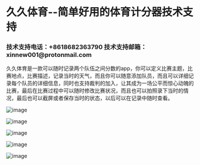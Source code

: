 # 久久体育--简单好用的体育计分器技术支持
 
<h3>技术支持电话：+8618682363790  技术支持邮箱：xinnew001@protonmail.com</h3>

久久体育是一款可以随时记录两个队伍之间分数的app，你可以定义比赛主题，比赛地点，比赛描述，记录当时的天气，而且你可以随意添加队员，而且可以详细记录每个队员的详细信息，同时也支持裁判的加入，让其成为一场公平而惊心动魄的比赛，最后在比赛过程中可以随时修改比赛状况，而且也可以拍照录下当时的情况，最后也可以截屏或者保存当时的状态，以后可以在记录中随时查看。

 ![image](https://raw.githubusercontent.com/xinnew001/jiujiu_jishu/master/1.png)
 
 ![image](https://raw.githubusercontent.com/xinnew001/jiujiu_jishu/master/2.png)
 
 ![image](https://raw.githubusercontent.com/xinnew001/jiujiu_jishu/master/3.png)
 
 ![image](https://raw.githubusercontent.com/xinnew001/jiujiu_jishu/master/4.png)
 
 ![image](https://raw.githubusercontent.com/xinnew001/jiujiu_jishu/master/5.png)
